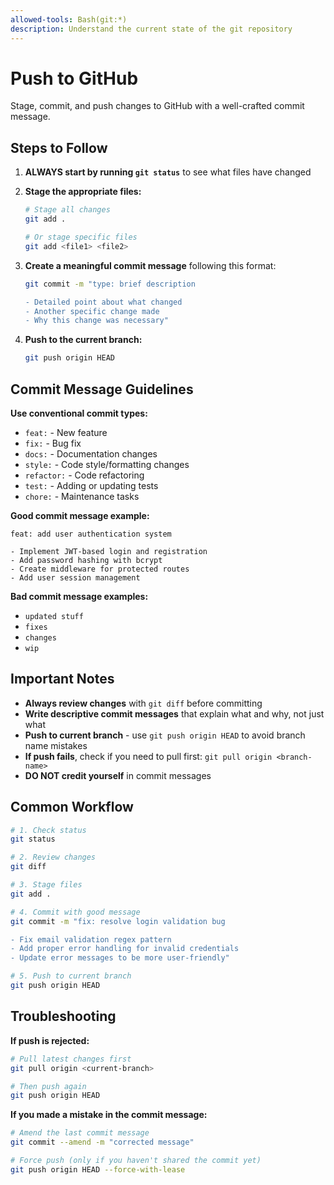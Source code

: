 ```yaml
---
allowed-tools: Bash(git:*)
description: Understand the current state of the git repository
---
```


# Push to GitHub

Stage, commit, and push changes to GitHub with a well-crafted commit message.

## Steps to Follow

1. **ALWAYS start by running `git status`** to see what files have changed

2. **Stage the appropriate files:**
   ```bash
   # Stage all changes
   git add .
   
   # Or stage specific files
   git add <file1> <file2>
   ```

3. **Create a meaningful commit message** following this format:
   ```bash
   git commit -m "type: brief description
   
   - Detailed point about what changed
   - Another specific change made
   - Why this change was necessary"
   ```

4. **Push to the current branch:**
   ```bash
   git push origin HEAD
   ```

## Commit Message Guidelines

**Use conventional commit types:**
- `feat:` - New feature
- `fix:` - Bug fix
- `docs:` - Documentation changes
- `style:` - Code style/formatting changes
- `refactor:` - Code refactoring
- `test:` - Adding or updating tests
- `chore:` - Maintenance tasks

**Good commit message example:**
```
feat: add user authentication system

- Implement JWT-based login and registration
- Add password hashing with bcrypt
- Create middleware for protected routes
- Add user session management
```

**Bad commit message examples:**
- `updated stuff`
- `fixes`
- `changes`
- `wip`

## Important Notes

- **Always review changes** with `git diff` before committing
- **Write descriptive commit messages** that explain what and why, not just what
- **Push to current branch** - use `git push origin HEAD` to avoid branch name mistakes
- **If push fails**, check if you need to pull first: `git pull origin <branch-name>`
- **DO NOT credit yourself** in commit messages

## Common Workflow

```bash
# 1. Check status
git status

# 2. Review changes
git diff

# 3. Stage files
git add .

# 4. Commit with good message
git commit -m "fix: resolve login validation bug

- Fix email validation regex pattern
- Add proper error handling for invalid credentials
- Update error messages to be more user-friendly"

# 5. Push to current branch
git push origin HEAD
```

## Troubleshooting

**If push is rejected:**
```bash
# Pull latest changes first
git pull origin <current-branch>

# Then push again
git push origin HEAD
```

**If you made a mistake in the commit message:**
```bash
# Amend the last commit message
git commit --amend -m "corrected message"

# Force push (only if you haven't shared the commit yet)
git push origin HEAD --force-with-lease
```